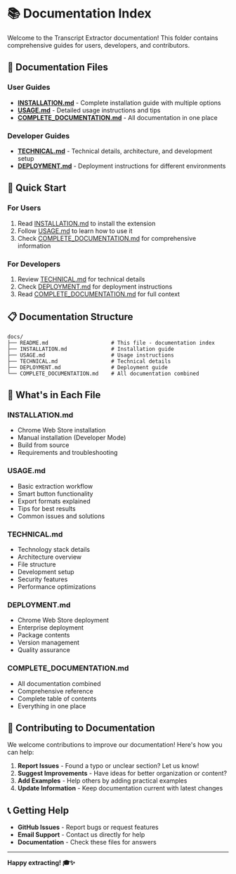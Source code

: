 # 📚 Documentation Index

Welcome to the Transcript Extractor documentation! This folder contains comprehensive guides for users, developers, and contributors.

## 📖 Documentation Files

### **User Guides**
- **[INSTALLATION.md](INSTALLATION.md)** - Complete installation guide with multiple options
- **[USAGE.md](USAGE.md)** - Detailed usage instructions and tips
- **[COMPLETE_DOCUMENTATION.md](COMPLETE_DOCUMENTATION.md)** - All documentation in one place

### **Developer Guides**
- **[TECHNICAL.md](TECHNICAL.md)** - Technical details, architecture, and development setup
- **[DEPLOYMENT.md](DEPLOYMENT.md)** - Deployment instructions for different environments

## 🚀 Quick Start

### For Users
1. Read [INSTALLATION.md](INSTALLATION.md) to install the extension
2. Follow [USAGE.md](USAGE.md) to learn how to use it
3. Check [COMPLETE_DOCUMENTATION.md](COMPLETE_DOCUMENTATION.md) for comprehensive information

### For Developers
1. Review [TECHNICAL.md](TECHNICAL.md) for technical details
2. Check [DEPLOYMENT.md](DEPLOYMENT.md) for deployment instructions
3. Read [COMPLETE_DOCUMENTATION.md](COMPLETE_DOCUMENTATION.md) for full context

## 📋 Documentation Structure

```
docs/
├── README.md                    # This file - documentation index
├── INSTALLATION.md              # Installation guide
├── USAGE.md                     # Usage instructions
├── TECHNICAL.md                 # Technical details
├── DEPLOYMENT.md                # Deployment guide
└── COMPLETE_DOCUMENTATION.md    # All documentation combined
```

## 🎯 What's in Each File

### **INSTALLATION.md**
- Chrome Web Store installation
- Manual installation (Developer Mode)
- Build from source
- Requirements and troubleshooting

### **USAGE.md**
- Basic extraction workflow
- Smart button functionality
- Export formats explained
- Tips for best results
- Common issues and solutions

### **TECHNICAL.md**
- Technology stack details
- Architecture overview
- File structure
- Development setup
- Security features
- Performance optimizations

### **DEPLOYMENT.md**
- Chrome Web Store deployment
- Enterprise deployment
- Package contents
- Version management
- Quality assurance

### **COMPLETE_DOCUMENTATION.md**
- All documentation combined
- Comprehensive reference
- Complete table of contents
- Everything in one place

## 🤝 Contributing to Documentation

We welcome contributions to improve our documentation! Here's how you can help:

1. **Report Issues** - Found a typo or unclear section? Let us know!
2. **Suggest Improvements** - Have ideas for better organization or content?
3. **Add Examples** - Help others by adding practical examples
4. **Update Information** - Keep documentation current with latest changes

## 📞 Getting Help

- **GitHub Issues** - Report bugs or request features
- **Email Support** - Contact us directly for help
- **Documentation** - Check these files for answers

---

**Happy extracting! 🎓✨**
